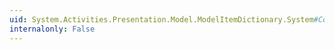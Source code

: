 ```yaml
---
uid: System.Activities.Presentation.Model.ModelItemDictionary.System#Collections#IDictionary#Remove(System.Object)
internalonly: False
---
```

